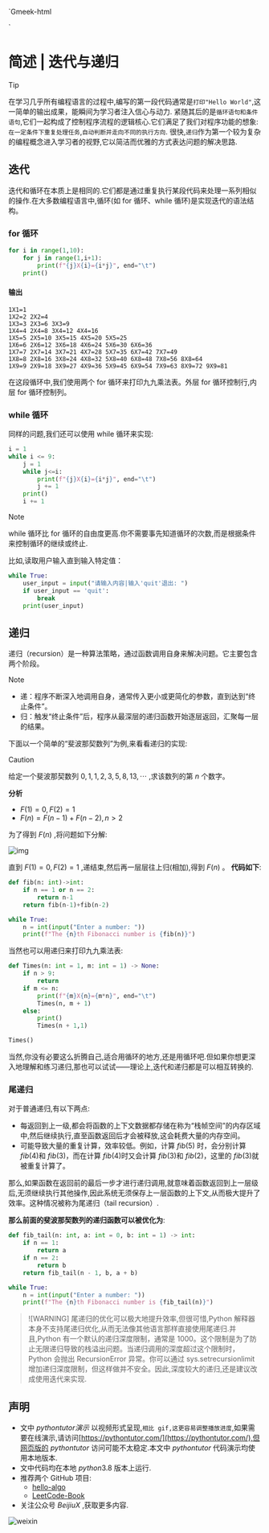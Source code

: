 `Gmeek-html<script src="https://cdn.bootcss.com/vue/2.6.11/vue.min.js"></script>
<script src="https://lab.magiconch.com/nbnhhsh/nbnhhsh.user.js"></script>`

# 简述 | 迭代与递归

> [!TIP]
> 在学习几乎所有编程语言的过程中,编写的第一段代码通常是`打印"Hello World"`,这一简单的输出成果，能瞬间为学习者注入信心与动力.
> 紧随其后的是`循环语句和条件语句`,它们一起构成了控制程序流程的逻辑核心.它们满足了我们对程序功能的想象:`在一定条件下重复处理任务`,`自动判断并走向不同的执行方向`.
> 很快,`递归`作为第一个较为复杂的编程概念进入学习者的视野,它以简洁而优雅的方式表达问题的解决思路.

## 迭代

迭代和循环在本质上是相同的.它们都是通过重复执行某段代码来处理一系列相似的操作.在大多数编程语言中,循环(如 for 循环、while 循环)是实现迭代的语法结构。

### for 循环

```python
for i in range(1,10):
    for j in range(1,i+1):
        print(f"{j}X{i}={i*j}", end="\t")
    print()
```

#### 输出

```
1X1=1
1X2=2 2X2=4
1X3=3 2X3=6 3X3=9
1X4=4 2X4=8 3X4=12 4X4=16
1X5=5 2X5=10 3X5=15 4X5=20 5X5=25
1X6=6 2X6=12 3X6=18 4X6=24 5X6=30 6X6=36
1X7=7 2X7=14 3X7=21 4X7=28 5X7=35 6X7=42 7X7=49
1X8=8 2X8=16 3X8=24 4X8=32 5X8=40 6X8=48 7X8=56 8X8=64
1X9=9 2X9=18 3X9=27 4X9=36 5X9=45 6X9=54 7X9=63 8X9=72 9X9=81
```

在这段循环中,我们使用两个 for 循环来打印九九乘法表。外层 for 循环控制行,内层 for 循环控制列。

### while 循环

同样的问题,我们还可以使用 while 循环来实现:

```python
i = 1
while i <= 9:
    j = 1
    while j<=i:
        print(f"{j}X{i}={i*j}", end="\t")
        j += 1
    print()
    i += 1
```

> [!NOTE]
> while 循环比 for 循环的自由度更高.你不需要事先知道循环的次数,而是根据条件来控制循环的继续或终止.

比如,读取用户输入直到输入特定值：

```python
while True:
    user_input = input("请输入内容|输入'quit'退出: ")
    if user_input == 'quit':
        break
    print(user_input)
```

## 递归

递归（recursion）是一种算法策略，通过函数调用自身来解决问题。它主要包含两个阶段。

> [!NOTE]
>
> - 递：程序不断深入地调用自身，通常传入更小或更简化的参数，直到达到“终止条件”。
> - 归：触发“终止条件”后，程序从最深层的递归函数开始逐层返回，汇聚每一层的结果。

下面以一个简单的“斐波那契数列”为例,来看看递归的实现:

> [!CAUTION]
> 给定一个斐波那契数列 $0,1,1,2,3,5,8,13,\cdots$ ,求该数列的第 $n$ 个数字。

**分析**

- $F(1)=0,F(2)=1$
- $F(n)=F(n-1)+F(n-2),n>2$

为了得到 $F(n)$ ,将问题如下分解:

![img](https://mmbiz.qpic.cn/sz_mmbiz_png/XrMRybgicJ1MDS2bSDE445pwVkVXdDBpsibOwD7EyUVSJO0rLSmeibCFE672JQMwrxnZWTAVOQKt00CzGvRYB5zuQ/640?wx_fmt=png&amp;from=appmsg)

直到 $F(1)=0,F(2)=1$ ,递结束,然后再一层层往上归(相加),得到 $F(n)$ 。
**代码如下**:

```python
def fib(n: int)->int:
    if n == 1 or n == 2:
        return n-1
    return fib(n-1)+fib(n-2)

while True:
    n = int(input("Enter a number: "))
    print(f"The {n}th Fibonacci number is {fib(n)}")
```

当然也可以用递归来打印九九乘法表:

```python
def Times(n: int = 1, m: int = 1) -> None:
    if n > 9:
        return
    if m <= n:
        print(f"{m}X{n}={m*n}", end="\t")
        Times(n, m + 1)
    else:
        print()
        Times(n + 1,1)

Times()
```

当然,你没有必要这么折腾自己,适合用循环的地方,还是用循环吧.但如果你想更深入地理解和练习递归,那也可以试试——理论上,迭代和递归都是可以相互转换的.

### 尾递归

对于普通递归,有以下两点:

- 每返回到上一级,都会将函数的上下文数据都存储在称为“栈帧空间”的内存区域中,然后继续执行,直至函数返回后才会被释放,这会耗费大量的内存空间。
- 可能导致大量的重复计算，效率较低。例如，计算 $fib(5)$ 时，会分别计算 $fib(4)$和 $fib(3)$，而在计算 $fib(4)$时又会计算 $fib(3)$和 $fib(2)$，这里的 $fib(3)$就被重复计算了。

那么,如果函数在返回前的最后一步才进行递归调用,就意味着函数返回到上一层级后,无须继续执行其他操作,因此系统无须保存上一层函数的上下文,从而极大提升了效率。这种情况被称为尾递归（tail recursion）.

**那么前面的斐波那契数列的递归函数可以被优化为**:

```python
def fib_tail(n: int, a: int = 0, b: int = 1) -> int:
    if n == 1:
        return a
    if n == 2:
        return b
    return fib_tail(n - 1, b, a + b)

while True:
    n = int(input("Enter a number: "))
    print(f"The {n}th Fibonacci number is {fib_tail(n)}")
```

> ![WARNING]
> 尾递归的优化可以极大地提升效率,但很可惜,Python 解释器本身不支持尾递归优化,从而无法像其他语言那样直接使用尾递归.并且,Python 有一个默认的递归深度限制，通常是 1000。这个限制是为了防止无限递归导致的栈溢出问题。当递归调用的深度超过这个限制时，Python 会抛出 RecursionError 异常。你可以通过 sys.setrecursionlimit 增加递归深度限制，但这样做并不安全。因此,深度较大的递归,还是建议改成使用迭代来实现.

## 声明

- 文中 $pythontutor演示$ 以视频形式呈现,`相比 gif,这更容易调整播放进度`,如果需要在线演示,请访问[https://pythontutor.com/](https://pythontutor.com/),但网页版的 $pythontutor$ 访问可能不太稳定.本文中 $pythontutor$ 代码演示均使用本地版本.
- 文中代码均在本地 $python3.8$ 版本上运行.
- 推荐两个 GitHub 项目:
  - [hello-algo](https://github.com/krahets/hello-algo)
  - [LeetCode-Book](https://github.com/krahets/LeetCode-Book)
- 关注公众号 $BeijiuX$ ,获取更多内容.


![weixin](https://images.cnblogs.com/cnblogs_com/blogs/838245/galleries/2441334/t_250119065057_QQ20250119-144852.png)
